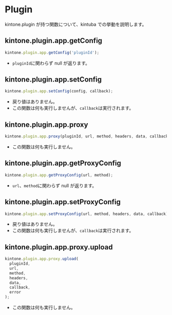 # Plugin

kintone.plugin が持つ関数について、kintuba での挙動を説明します。

## kintone.plugin.app.getConfig

```js
kintone.plugin.app.getConfig('pluginId');
```

- `pluginId`に関わらず null が返ります。

## kintone.plugin.app.setConfig

```js
kintone.plugin.app.setConfig(config, callback);
```

- 戻り値はありません。
- この関数は何も実行しませんが、`callback`は実行されます。

## kintone.plugin.app.proxy

```js
kintone.plugin.app.proxy(pluginId, url, method, headers, data, callback, error);
```

- この関数は何も実行しません。

## kintone.plugin.app.getProxyConfig

```js
kintone.plugin.app.getProxyConfig(url, method);
```

- `url`、`method`に関わらず null が返ります。

## kintone.plugin.app.setProxyConfig

```js
kintone.plugin.app.setProxyConfig(url, method, headers, data, callback);
```

- 戻り値はありません。
- この関数は何も実行しませんが、`callback`は実行されます。

## kintone.plugin.app.proxy.upload

```js
kintone.plugin.app.proxy.upload(
  pluginId,
  url,
  method,
  headers,
  data,
  callback,
  error
);
```

- この関数は何も実行しません。
